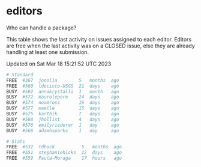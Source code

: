 # editors

Who can handle a package?

This table shows the last activity on issues assigned to each editor.
Editors are free when the last activity was on a CLOSED issue, else they
are already handling at least one submission.

Updated on Sat Mar 18 15:21:52 UTC 2023

```bash
# Standard
FREE  #367  jooolia        5   months  ago
FREE  #560  ldecicco-USGS  21  days    ago
BUSY  #502  annakrystalli  1   month   ago
BUSY  #572  maurolepore    24  days    ago
BUSY  #574  noamross       16  days    ago
BUSY  #577  maelle         15  days    ago
BUSY  #575  karthik        7   days    ago
BUSY  #568  jhollist       4   days    ago
BUSY  #576  emilyriederer  1   day     ago
BUSY  #566  adamhsparks    1   day     ago

# Stats
FREE  #532  tdhock          5   months  ago
FREE  #551  stephaniehicks  22  days    ago
FREE  #559  Paula-Moraga    17  hours   ago
```
